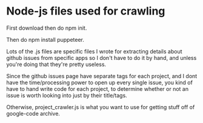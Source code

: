 # Node-js files used for crawling

First download then do npm init.

Then do npm install puppeteer.

Lots of the .js files are specific files I wrote for extracting details about github issues from specific apps so I don't have to do it by hand, and unless you're doing that they're pretty useless.

Since the github issues page have separate tags for each project, and I dont have the time/processing power to open up every single issue, you kind of have to hand write code for each project, to determine whether or not an issue is worth looking into just by their title/tags.

Otherwise, project_crawler.js is what you want to use for getting stuff off of google-code archive.
